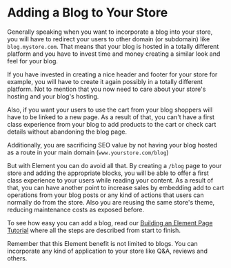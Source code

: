 # Adding a Blog to Your Store

Generally speaking when you want to incorporate a blog into your store, you will have to redirect your users to other domain (or subdomain) like `blog.mystore.com`.
That means that your blog is hosted in a totally different platform and you have to invest time and money creating a similar look and feel for your blog.

If you have invested in creating a nice header and footer for your store for example, you will have to create it again possibly in a totally different platform. Not to mention
that you now need to care about your store's hosting and your blog's hosting.

Also, if you want your users to use the cart from your blog shoppers will have to be linked to a new page. As a result of that, you can't have a first class experience from your blog
to add products to the cart or check cart details without abandoning the blog page.

Additionally, you are sacrificing SEO value by not having your blog hosted as a route in your main domain (`www.yourstore.com/blog`)

But with Element you can do avoid all that. By creating a `/blog` page to your store and adding the appropriate blocks, you will be able to offer a first class
experience to your users while reading your content. As a result of that, you can have another point to increase sales by embedding add to cart operations from
your blog posts or any kind of actions that users can normally do from the store. Also you are reusing the same store's theme, reducing maintenance costs as
exposed before.

To see how easy you can add a blog, read our [Building an Element Page Tutorial](/tutorials/building-an-element-page/README.md) where all the steps are described from start to finish.

Remember that this Element benefit is not limited to blogs. You can incorporate any kind of application to your store like Q&A, reviews and others.
